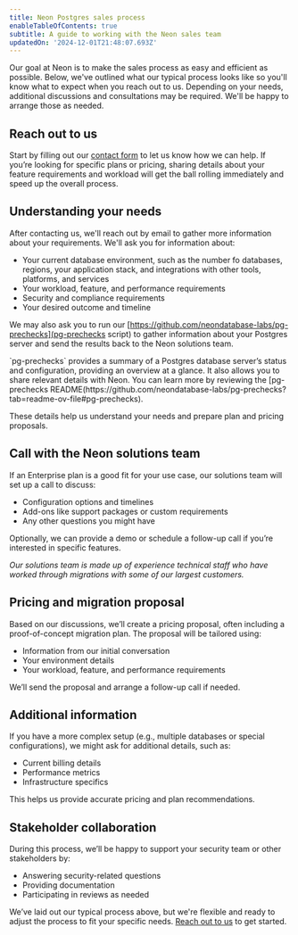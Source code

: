 ```yaml
---
title: Neon Postgres sales process
enableTableOfContents: true
subtitle: A guide to working with the Neon sales team
updatedOn: '2024-12-01T21:48:07.693Z'
---
```


Our goal at Neon is to make the sales process as easy and efficient as possible. Below, we've outlined what our typical process looks like so you'll know what to expect when you reach out to us. Depending on your needs, additional discussions and consultations may be required. We'll be happy to arrange those as needed.

<Steps>

## Reach out to us

Start by filling out our [contact form](https://neon.tech/contact-sales) to let us know how we can help. If you’re looking for specific plans or pricing, sharing details about your feature requirements and workload will get the ball rolling immediately and speed up the overall process.

## Understanding your needs

After contacting us, we'll reach out by email to gather more information about your requirements. We'll ask you for information about:

- Your current database environment, such as the number fo databases, regions, your application stack, and integrations with other tools, platforms, and services
- Your workload, feature, and performance requirements
- Security and compliance requirements
- Your desired outcome and timeline

We may also ask you to run our [https://github.com/neondatabase-labs/pg-prechecks](pg-prechecks script) to gather information about your Postgres server and send the results back to the Neon solutions team.

<Admonition type="note" title="about pg-prechecks">
`pg-prechecks` provides a summary of a Postgres database server’s status and configuration, providing an overview at a glance. It also allows you to share relevant details with Neon. You can learn more by reviewing the [pg-prechecks README(https://github.com/neondatabase-labs/pg-prechecks?tab=readme-ov-file#pg-prechecks).
</Admonition>

These details help us understand your needs and prepare plan and pricing proposals.

## Call with the Neon solutions team

If an Enterprise plan is a good fit for your use case, our solutions team will set up a call to discuss:

- Configuration options and timelines
- Add-ons like support packages or custom requirements
- Any other questions you might have

Optionally, we can provide a demo or schedule a follow-up call if you’re interested in specific features.

_Our solutions team is made up of experience technical staff who have worked through migrations with some of our largest customers._

## Pricing and migration proposal

Based on our discussions, we’ll create a pricing proposal, often including a proof-of-concept migration plan. The proposal will be tailored using:

- Information from our initial conversation
- Your environment details
- Your workload, feature, and performance requirements

We’ll send the proposal and arrange a follow-up call if needed.

## Additional information

If you have a more complex setup (e.g., multiple databases or special configurations), we might ask for additional details, such as:

- Current billing details
- Performance metrics
- Infrastructure specifics

This helps us provide accurate pricing and plan recommendations.

## Stakeholder collaboration

During this process, we’ll be happy to support your security team or other stakeholders by:

- Answering security-related questions
- Providing documentation
- Participating in reviews as needed

</Steps>

We’ve laid out our typical process above, but we're flexible and ready to adjust the process to fit your specific needs. [Reach out to us](https://neon.tech/contact-sales) to get started.
